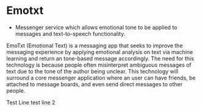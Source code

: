# Emotxt
- Messenger service which allows emotional tone to be applied to messages and text-to-speech functionality.

EmoTxt (Emotional Text) is a messaging app that seeks to improve the messaging experience by applying emotional analysis on text via machine learning and return an tone-based message accordingly. The need for this technology is because people often misinterpret ambiguous messages of text due to the tone of the author being unclear. This technology will surround a core messenger application where an user can have friends, be attached to message boards, and even send direct messages to other people.


Test Line
test line 2
